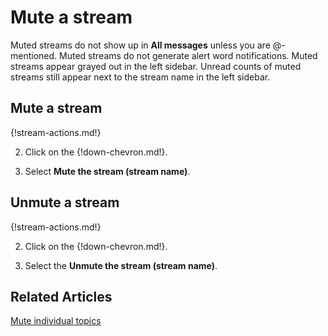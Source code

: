 # Mute a stream

Muted streams do not show up in **All messages** unless you are @-mentioned.
Muted streams do not generate alert word notifications. Muted
streams appear grayed out in the left sidebar. Unread
counts of muted streams still appear next to the stream name in the left
sidebar.

## Mute a stream

{!stream-actions.md!}

2. Click on the {!down-chevron.md!}.

3. Select **Mute the stream (stream name)**.


## Unmute a stream

{!stream-actions.md!}

2. Click on the {!down-chevron.md!}.

3. Select the **Unmute the stream (stream name)**.

## Related Articles

[Mute individual topics](/help/mute-a-topic)
